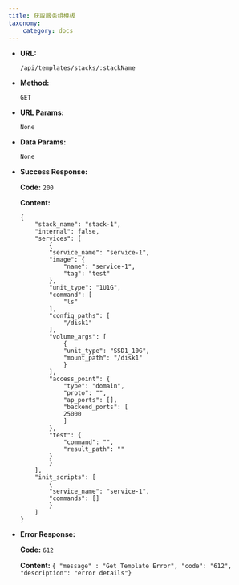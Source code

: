 ```yaml
---
title: 获取服务组模板
taxonomy:
    category: docs
---
```


* **URL:**

    `/api/templates/stacks/:stackName`

* **Method:**

    `GET`

* **URL Params:**

    `None`

* **Data Params:**

    `None`

* **Success Response:**

	**Code:** `200`

	**Content:** 
	
	```
	{
		"stack_name": "stack-1",
		"internal": false,
		"services": [
			{
			"service_name": "service-1",
			"image": {
				"name": "service-1",
				"tag": "test"
			},
			"unit_type": "1U1G",
			"command": [
				"ls"
			],
			"config_paths": [
				"/disk1"
			],
			"volume_args": [
				{
				"unit_type": "SSD1_10G",
				"mount_path": "/disk1"
				}
			],
			"access_point": {
				"type": "domain",
				"proto": "",
				"ap_ports": [],
				"backend_ports": [
				25000
				]
			},
			"test": {
				"command": "",
				"result_path": ""
			}
			}
		],
		"init_scripts": [
			{
			"service_name": "service-1",
			"commands": []
			}
		]
	}
	```	

* **Error Response:**

	**Code:** `612`
  	
  	**Content:** `{ "message" : "Get Template Error", "code": "612", "description": "error details"}`